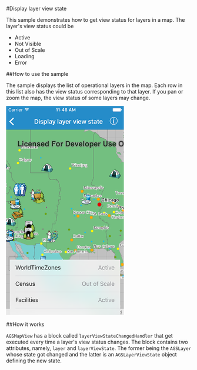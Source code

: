 #Display layer view state

This sample demonstrates how to get view status for layers in a map. The layer's view status could be 

* Active
* Not Visible
* Out of Scale
* Loading
* Error

##How to use the sample

The sample displays the list of operational layers in the map. Each row in this list also has the view status corresponding to that layer. If you pan or zoom the map, the view status of some layers may change.

![](image1.png)

##How it works

`AGSMapView` has a block called `layerViewStateChangedHandler` that get executed every time a layer's view status changes. The block contains two attributes, namely, `layer` and `layerViewState`. The former being the `AGSLayer` whose state got changed and the latter is an `AGSLayerViewState` object defining the new state.



